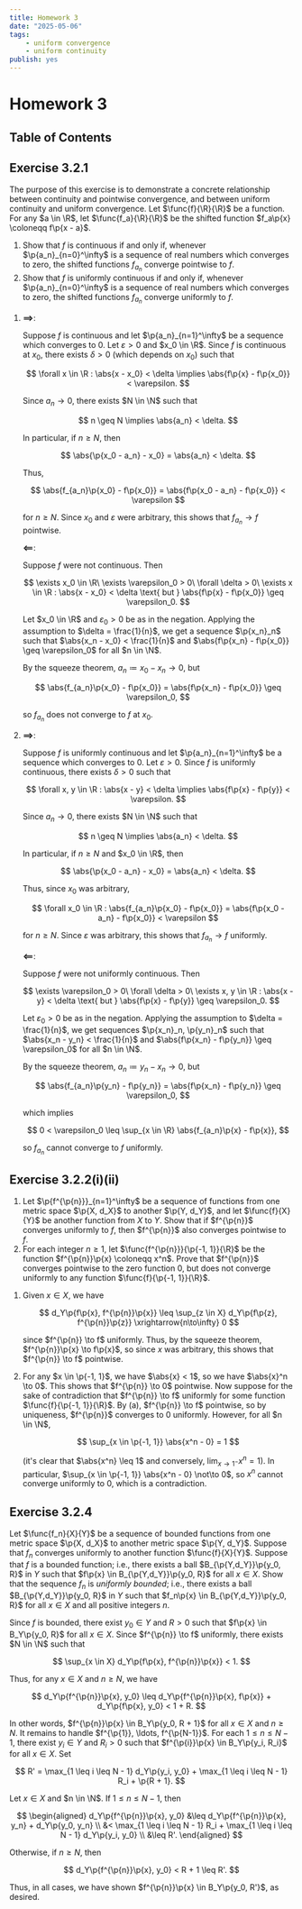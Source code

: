 ```yaml
---
title: Homework 3
date: "2025-05-06"
tags:
    - uniform convergence
    - uniform continuity
publish: yes
---
```


# Homework 3

## Table of Contents

## Exercise 3.2.1

The purpose of this exercise is to demonstrate a concrete relationship between continuity and pointwise convergence, and between uniform continuity and uniform convergence. Let $\func{f}{\R}{\R}$ be a function. For any $a \in \R$, let $\func{f_a}{\R}{\R}$ be the shifted function $f_a\p{x} \coloneqq f\p{x - a}$.

1. Show that $f$ is continuous if and only if, whenever $\p{a_n}_{n=0}^\infty$ is a sequence of real numbers which converges to zero, the shifted functions $f_{a_n}$ converge pointwise to $f$.
2. Show that $f$ is uniformly continuous if and only if, whenever $\p{a_n}_{n=0}^\infty$ is a sequence of real numbers which converges to zero, the shifted functions $f_{a_n}$ converge uniformly to $f$.

<solution>

1. **$\implies$**:

    Suppose $f$ is continuous and let $\p{a_n}_{n=1}^\infty$ be a sequence which converges to $0$. Let $\varepsilon > 0$ and $x_0 \in \R$. Since $f$ is continuous at $x_0$, there exists $\delta > 0$ (which depends on $x_0$) such that

    $$
    \forall x \in \R : \abs{x - x_0} < \delta \implies \abs{f\p{x} - f\p{x_0}} < \varepsilon.
    $$

    Since $a_n \to 0$, there exists $N \in \N$ such that

    $$
    n \geq N \implies \abs{a_n} < \delta.
    $$

    In particular, if $n \geq N$, then

    $$
    \abs{\p{x_0 - a_n} - x_0} = \abs{a_n} < \delta.
    $$

    Thus,

    $$
    \abs{f_{a_n}\p{x_0} - f\p{x_0}}
      = \abs{f\p{x_0 - a_n} - f\p{x_0}} < \varepsilon
    $$

    for $n \geq N$. Since $x_0$ and $\varepsilon$ were arbitrary, this shows that $f_{a_n} \to f$ pointwise.

    **$\impliedby$**:

    Suppose $f$ were not continuous. Then

    $$
    \exists x_0 \in \R\ \exists \varepsilon_0 > 0\ \forall \delta > 0\ \exists x \in \R : \abs{x - x_0} < \delta \text{ but } \abs{f\p{x} - f\p{x_0}} \geq \varepsilon_0.
    $$

    Let $x_0 \in \R$ and $\varepsilon_0 > 0$ be as in the negation. Applying the assumption to $\delta = \frac{1}{n}$, we get a sequence $\p{x_n}_n$ such that $\abs{x_n - x_0} < \frac{1}{n}$ and $\abs{f\p{x_n} - f\p{x_0}} \geq \varepsilon_0$ for all $n \in \N$.

    By the squeeze theorem, $a_n \coloneqq x_0 - x_n \to 0$, but

    $$
    \abs{f_{a_n}\p{x_0} - f\p{x_0}}
      = \abs{f\p{x_n} - f\p{x_0}} \geq \varepsilon_0,
    $$

    so $f_{a_n}$ does not converge to $f$ at $x_0$.

2. **$\implies$**:

    Suppose $f$ is uniformly continuous and let $\p{a_n}_{n=1}^\infty$ be a sequence which converges to $0$. Let $\varepsilon > 0$. Since $f$ is uniformly continuous, there exists $\delta > 0$ such that

    $$
    \forall x, y \in \R : \abs{x - y} < \delta \implies \abs{f\p{x} - f\p{y}} < \varepsilon.
    $$

    Since $a_n \to 0$, there exists $N \in \N$ such that

    $$
    n \geq N \implies \abs{a_n} < \delta.
    $$

    In particular, if $n \geq N$ and $x_0 \in \R$, then

    $$
    \abs{\p{x_0 - a_n} - x_0} = \abs{a_n} < \delta.
    $$

    Thus, since $x_0$ was arbitrary,

    $$
    \forall x_0 \in \R :
    \abs{f_{a_n}\p{x_0} - f\p{x_0}}
      = \abs{f\p{x_0 - a_n} - f\p{x_0}} < \varepsilon
    $$

    for $n \geq N$. Since $\varepsilon$ was arbitrary, this shows that $f_{a_n} \to f$ uniformly.

    **$\impliedby$**:

    Suppose $f$ were not uniformly continuous. Then

    $$
    \exists \varepsilon_0 > 0\ \forall \delta > 0\ \exists x, y \in \R : \abs{x - y} < \delta \text{ but } \abs{f\p{x} - f\p{y}} \geq \varepsilon_0.
    $$

    Let $\varepsilon_0 > 0$ be as in the negation. Applying the assumption to $\delta = \frac{1}{n}$, we get sequences $\p{x_n}_n, \p{y_n}_n$ such that $\abs{x_n - y_n} < \frac{1}{n}$ and $\abs{f\p{x_n} - f\p{y_n}} \geq \varepsilon_0$ for all $n \in \N$.

    By the squeeze theorem, $a_n \coloneqq y_n - x_n \to 0$, but

    $$
    \abs{f_{a_n}\p{y_n} - f\p{y_n}}
      = \abs{f\p{x_n} - f\p{y_n}} \geq \varepsilon_0,
    $$

    which implies

    $$
    0 < \varepsilon_0 \leq \sup_{x \in \R} \abs{f_{a_n}\p{x} - f\p{x}},
    $$

    so $f_{a_n}$ cannot converge to $f$ uniformly.

</solution>

## Exercise 3.2.2(i)(ii)

1. Let $\p{f^{\p{n}}}_{n=1}^\infty$ be a sequence of functions from one metric space $\p{X, d_X}$ to another $\p{Y, d_Y}$, and let $\func{f}{X}{Y}$ be another function from $X$ to $Y$. Show that if $f^{\p{n}}$ converges uniformly to $f$, then $f^{\p{n}}$ also converges pointwise to $f$.
2. For each integer $n \geq 1$, let $\func{f^{\p{n}}}{\p{-1, 1}}{\R}$ be the function $f^{\p{n}}\p{x} \coloneqq x^n$. Prove that $f^{\p{n}}$ converges pointwise to the zero function $0$, but does not converge uniformly to any function $\func{f}{\p{-1, 1}}{\R}$.

<solution>

1. Given $x \in X$, we have

    $$
    d_Y\p{f\p{x}, f^{\p{n}}\p{x}}
      \leq \sup_{z \in X} d_Y\p{f\p{z}, f^{\p{n}}\p{z}}
      \xrightarrow{n\to\infty} 0
    $$

    since $f^{\p{n}} \to f$ uniformly. Thus, by the squeeze theorem, $f^{\p{n}}\p{x} \to f\p{x}$, so since $x$ was arbitrary, this shows that $f^{\p{n}} \to f$ pointwise.

2. For any $x \in \p{-1, 1}$, we have $\abs{x} < 1$, so we have $\abs{x}^n \to 0$. This shows that $f^{\p{n}} \to 0$ pointwise. Now suppose for the sake of contradiction that $f^{\p{n}} \to f$ uniformly for some function $\func{f}{\p{-1, 1}}{\R}$. By (a), $f^{\p{n}} \to f$ pointwise, so by uniqueness, $f^{\p{n}}$ converges to $0$ uniformly. However, for all $n \in \N$,

    $$
    \sup_{x \in \p{-1, 1}} \abs{x^n - 0} = 1
    $$

    (it's clear that $\abs{x^n} \leq 1$ and conversely, $\lim_{x\to1^-} x^n = 1$). In particular, $\sup_{x \in \p{-1, 1}} \abs{x^n - 0} \not\to 0$, so $x^n$ cannot converge uniformly to $0$, which is a contradiction.

</solution>

## Exercise 3.2.4

Let $\func{f_n}{X}{Y}$ be a sequence of bounded functions from one metric space $\p{X, d_X}$ to another metric space $\p{Y, d_Y}$. Suppose that $f_n$ converges uniformly to another function $\func{f}{X}{Y}$. Suppose that $f$ is a bounded function; i.e., there exists a ball $B_{\p{Y,d_Y}}\p{y_0, R}$ in $Y$ such that $f\p{x} \in B_{\p{Y,d_Y}}\p{y_0, R}$ for all $x \in X$. Show that the sequence $f_n$ is _uniformly bounded_; i.e., there exists a ball $B_{\p{Y,d_Y}}\p{y_0, R}$ in $Y$ such that $f_n\p{x} \in B_{\p{Y,d_Y}}\p{y_0, R}$ for all $x \in X$ and all positive integers $n$.

<solution>

Since $f$ is bounded, there exist $y_0 \in Y$ and $R > 0$ such that $f\p{x} \in B_Y\p{y_0, R}$ for all $x \in X$. Since $f^{\p{n}} \to f$ uniformly, there exists $N \in \N$ such that

$$
\sup_{x \in X} d_Y\p{f\p{x}, f^{\p{n}}\p{x}} < 1.
$$

Thus, for any $x \in X$ and $n \geq N$, we have

$$
d_Y\p{f^{\p{n}}\p{x}, y_0}
  \leq d_Y\p{f^{\p{n}}\p{x}, f\p{x}} + d_Y\p{f\p{x}, y_0}
  < 1 + R.
$$

In other words, $f^{\p{n}}\p{x} \in B_Y\p{y_0, R + 1}$ for all $x \in X$ and $n \geq N$. It remains to handle $f^{\p{1}}, \ldots, f^{\p{N-1}}$. For each $1 \leq n \leq N - 1$, there exist $y_i \in Y$ and $R_i > 0$ such that $f^{\p{i}}\p{x} \in B_Y\p{y_i, R_i}$ for all $x \in X$. Set

$$
R' = \max_{1 \leq i \leq N - 1} d_Y\p{y_i, y_0} + \max_{1 \leq i \leq N - 1} R_i + \p{R + 1}.
$$

Let $x \in X$ and $n \in \N$. If $1 \leq n \leq N - 1$, then

$$
\begin{aligned}
  d_Y\p{f^{\p{n}}\p{x}, y_0}
    &\leq d_Y\p{f^{\p{n}}\p{x}, y_n} + d_Y\p{y_0, y_n} \\
    &< \max_{1 \leq i \leq N - 1} R_i + \max_{1 \leq i \leq N - 1} d_Y\p{y_i, y_0} \\
    &\leq R'.
\end{aligned}
$$

Otherwise, if $n \geq N$, then

$$
d_Y\p{f^{\p{n}}\p{x}, y_0}
  < R + 1
  \leq R'.
$$

Thus, in all cases, we have shown $f^{\p{n}}\p{x} \in B_Y\p{y_0, R'}$, as desired.

</solution>
